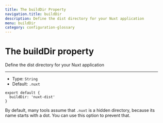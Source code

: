 ```yaml
---
title: The buildDir Property
navigation.title: buildDir
description: Define the dist directory for your Nuxt application
menu: buildDir
category: configuration-glossary
---
```

# The buildDir property

Define the dist directory for your Nuxt application

---

- Type: `String`
- Default: `.nuxt`

```js{}[nuxt.config.js]
export default {
  buildDir: 'nuxt-dist'
}
```

By default, many tools assume that `.nuxt` is a hidden directory, because its name starts with a dot. You can use this option to prevent that.
